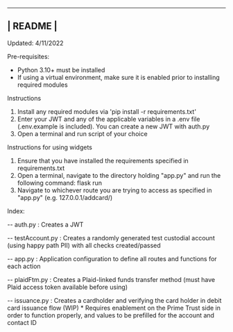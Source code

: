 ----------
| README |
----------

Updated: 4/11/2022

Pre-requisites: 
- Python 3.10+ must be installed
- If using a virtual environment, make sure it is enabled prior to installing required modules

Instructions

1. Install any required modules via 'pip install -r requirements.txt'
2. Enter your JWT and any of the applicable variables in a .env file (.env.example is included). You can create a new JWT with auth.py
3. Open a terminal and run script of your choice

Instructions for using widgets

1. Ensure that you have installed the requirements specified in requirements.txt
2. Open a terminal, navigate to the directory holding "app.py" and run the following command: flask run
3. Navigate to whichever route you are trying to access as specified in "app.py" (e.g. 127.0.0.1/addcard/)

Index:
<!-- Authentication -->
-- auth.py : Creates a JWT  

<!-- Accounts/Compliance -->
-- testAccount.py : Creates a randomly generated test custodial account (using happy path PII) with all checks created/passed

<!-- Flask -->
-- app.py : Application configuration to define all routes and functions for each action

<!-- Payment Rails -->
-- plaidFtm.py : Creates a Plaid-linked funds transfer method (must have Plaid access token available before using)

<!-- Misc. -->
-- issuance.py : Creates a cardholder and verifying the card holder in debit card issuance flow (WIP)
    * Requires enablement on the Prime Trust side in order to function properly, and values to be prefilled for the account and contact ID
